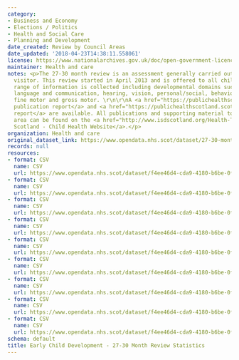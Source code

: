 ```yaml
---
category:
- Business and Economy
- Elections / Politics
- Health and Social Care
- Planning and Development
date_created: Review by Council Areas
date_updated: '2018-04-23T14:38:11.558061'
license: https://www.nationalarchives.gov.uk/doc/open-government-licence/version/3/
maintainer: Health and care
notes: <p>The 27-30 month review is an assessment generally carried out by a health
  visitor. This review started in April 2013 and is offered to all children. A wide
  range of information is collected including developmental domains such as speech,
  language and communication, hearing, vision, personal/social, behavioural/emotional,
  fine motor and gross motor. \r\n\r\nA <a href="https://publichealthscotland.scot/publications/early-child-development/">full
  publication report</a> and <a href="https://publichealthscotland.scot/media/6579/2021-04-27-early-child-development-technical-report.pdf">technical
  report</a> are available. All publications and supporting material to this topic
  area can be found on the <a href="http://www.isdscotland.org/Health-Topics/Child-Health/">ISD
  Scotland - Child Health Website</a>.</p>
organization: Health and care
original_dataset_link: https://www.opendata.nhs.scot/dataset/27-30-month-review-statistics
records: null
resources:
- format: CSV
  name: CSV
  url: https://www.opendata.nhs.scot/dataset/f4ee46d4-cda9-4180-b6be-0f0e45ee3c8c/resource/018ba0e1-6562-43bb-82c5-97b6c6cc22d8/download/open27mlatotals.csv
- format: CSV
  name: CSV
  url: https://www.opendata.nhs.scot/dataset/f4ee46d4-cda9-4180-b6be-0f0e45ee3c8c/resource/c43f3073-296d-498f-88cd-6de3719a7e3e/download/open27mlaage.csv
- format: CSV
  name: CSV
  url: https://www.opendata.nhs.scot/dataset/f4ee46d4-cda9-4180-b6be-0f0e45ee3c8c/resource/147938f4-9f1a-4222-91d1-d52c11905ac5/download/open27mlasex.csv
- format: CSV
  name: CSV
  url: https://www.opendata.nhs.scot/dataset/f4ee46d4-cda9-4180-b6be-0f0e45ee3c8c/resource/2e3b17f3-410e-4b4b-89ba-dd2911ef2f37/download/open27mlasimd.csv
- format: CSV
  name: CSV
  url: https://www.opendata.nhs.scot/dataset/f4ee46d4-cda9-4180-b6be-0f0e45ee3c8c/resource/2123b143-e440-46a0-9ea8-f59396e5006b/download/open27mscotlandsimd.csv
- format: CSV
  name: CSV
  url: https://www.opendata.nhs.scot/dataset/f4ee46d4-cda9-4180-b6be-0f0e45ee3c8c/resource/480f32a0-c412-4350-91af-ebc408dd8ccd/download/open27mscbimulti.csv
- format: CSV
  name: CSV
  url: https://www.opendata.nhs.scot/dataset/f4ee46d4-cda9-4180-b6be-0f0e45ee3c8c/resource/04651d9e-eedd-4ce2-b554-7e742dbf4ba9/download/open27mscenglish.csv
- format: CSV
  name: CSV
  url: https://www.opendata.nhs.scot/dataset/f4ee46d4-cda9-4180-b6be-0f0e45ee3c8c/resource/2442fcf3-b76e-4533-b762-cd888a3ace01/download/open27mscethnicity.csv
- format: CSV
  name: CSV
  url: https://www.opendata.nhs.scot/dataset/f4ee46d4-cda9-4180-b6be-0f0e45ee3c8c/resource/930e3f6f-7232-4bbb-be43-c33d876d5c6d/download/open27msclac.csv
schema: default
title: Early Child Development - 27-30 Month Review Statistics
---
```

